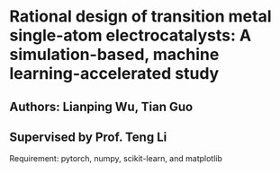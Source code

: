 # Rational design of transition metal single-atom electrocatalysts: A simulation-based, machine learning-accelerated study  

## Authors: Lianping Wu, Tian Guo  
## Supervised by Prof. Teng Li  

Requirement: pytorch, numpy, scikit-learn, and matplotlib  

